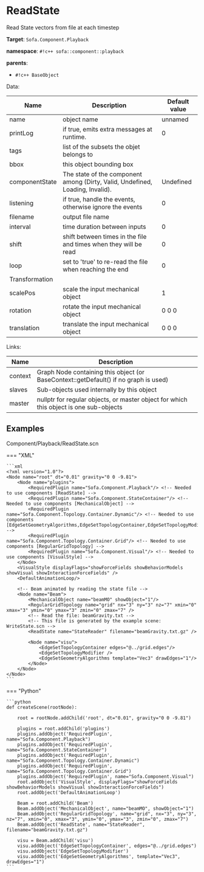 # ReadState

Read State vectors from file at each timestep


__Target__: `Sofa.Component.Playback`

__namespace__: `#!c++ sofa::component::playback`

__parents__: 

- `#!c++ BaseObject`

Data: 

<table>
<thead>
    <tr>
        <th>Name</th>
        <th>Description</th>
        <th>Default value</th>
    </tr>
</thead>
<tbody>
	<tr>
		<td>name</td>
		<td>
object name
</td>
		<td>unnamed</td>
	</tr>
	<tr>
		<td>printLog</td>
		<td>
if true, emits extra messages at runtime.
</td>
		<td>0</td>
	</tr>
	<tr>
		<td>tags</td>
		<td>
list of the subsets the objet belongs to
</td>
		<td></td>
	</tr>
	<tr>
		<td>bbox</td>
		<td>
this object bounding box
</td>
		<td></td>
	</tr>
	<tr>
		<td>componentState</td>
		<td>
The state of the component among (Dirty, Valid, Undefined, Loading, Invalid).
</td>
		<td>Undefined</td>
	</tr>
	<tr>
		<td>listening</td>
		<td>
if true, handle the events, otherwise ignore the events
</td>
		<td>0</td>
	</tr>
	<tr>
		<td>filename</td>
		<td>
output file name
</td>
		<td></td>
	</tr>
	<tr>
		<td>interval</td>
		<td>
time duration between inputs
</td>
		<td>0</td>
	</tr>
	<tr>
		<td>shift</td>
		<td>
shift between times in the file and times when they will be read
</td>
		<td>0</td>
	</tr>
	<tr>
		<td>loop</td>
		<td>
set to 'true' to re-read the file when reaching the end
</td>
		<td>0</td>
	</tr>
	<tr>
		<td colspan="3">Transformation</td>
	</tr>
	<tr>
		<td>scalePos</td>
		<td>
scale the input mechanical object
</td>
		<td>1</td>
	</tr>
	<tr>
		<td>rotation</td>
		<td>
rotate the input mechanical object
</td>
		<td>0 0 0</td>
	</tr>
	<tr>
		<td>translation</td>
		<td>
translate the input mechanical object
</td>
		<td>0 0 0</td>
	</tr>

</tbody>
</table>

Links: 

| Name | Description |
| ---- | ----------- |
|context|Graph Node containing this object (or BaseContext::getDefault() if no graph is used)|
|slaves|Sub-objects used internally by this object|
|master|nullptr for regular objects, or master object for which this object is one sub-objects|



## Examples

Component/Playback/ReadState.scn

=== "XML"

    ```xml
    <?xml version="1.0"?>
    <Node name="root" dt="0.01" gravity="0 0 -9.81">
        <Node name="plugins">
            <RequiredPlugin name="Sofa.Component.Playback"/> <!-- Needed to use components [ReadState] -->
            <RequiredPlugin name="Sofa.Component.StateContainer"/> <!-- Needed to use components [MechanicalObject] -->
            <RequiredPlugin name="Sofa.Component.Topology.Container.Dynamic"/> <!-- Needed to use components [EdgeSetGeometryAlgorithms,EdgeSetTopologyContainer,EdgeSetTopologyModifier] -->
            <RequiredPlugin name="Sofa.Component.Topology.Container.Grid"/> <!-- Needed to use components [RegularGridTopology] -->
            <RequiredPlugin name="Sofa.Component.Visual"/> <!-- Needed to use components [VisualStyle] -->
        </Node>
        <VisualStyle displayFlags="showForceFields showBehaviorModels showVisual showInteractionForceFields" />
        <DefaultAnimationLoop/>
    
        <!-- Beam animated by reading the state file -->
        <Node name="Beam">
            <MechanicalObject name="beamMO" showObject="1"/>
            <RegularGridTopology name="grid" nx="3" ny="3" nz="7" xmin="0" xmax="3" ymin="0" ymax="3" zmin="0" zmax="7" />
            <!-- Read the file: beamGravity.txt -->
            <!-- This file is generated by the example scene: WriteState.scn -->
            <ReadState name="StateReader" filename="beamGravity.txt.gz" />
            
            <Node name="visu">
                <EdgeSetTopologyContainer edges="@../grid.edges"/>
                <EdgeSetTopologyModifier />
                <EdgeSetGeometryAlgorithms template="Vec3" drawEdges="1"/>
            </Node>
        </Node>
    </Node>
    ```

=== "Python"

    ```python
    def createScene(rootNode):

        root = rootNode.addChild('root', dt="0.01", gravity="0 0 -9.81")

        plugins = root.addChild('plugins')
        plugins.addObject('RequiredPlugin', name="Sofa.Component.Playback")
        plugins.addObject('RequiredPlugin', name="Sofa.Component.StateContainer")
        plugins.addObject('RequiredPlugin', name="Sofa.Component.Topology.Container.Dynamic")
        plugins.addObject('RequiredPlugin', name="Sofa.Component.Topology.Container.Grid")
        plugins.addObject('RequiredPlugin', name="Sofa.Component.Visual")
        root.addObject('VisualStyle', displayFlags="showForceFields showBehaviorModels showVisual showInteractionForceFields")
        root.addObject('DefaultAnimationLoop')

        Beam = root.addChild('Beam')
        Beam.addObject('MechanicalObject', name="beamMO", showObject="1")
        Beam.addObject('RegularGridTopology', name="grid", nx="3", ny="3", nz="7", xmin="0", xmax="3", ymin="0", ymax="3", zmin="0", zmax="7")
        Beam.addObject('ReadState', name="StateReader", filename="beamGravity.txt.gz")

        visu = Beam.addChild('visu')
        visu.addObject('EdgeSetTopologyContainer', edges="@../grid.edges")
        visu.addObject('EdgeSetTopologyModifier')
        visu.addObject('EdgeSetGeometryAlgorithms', template="Vec3", drawEdges="1")
    ```

